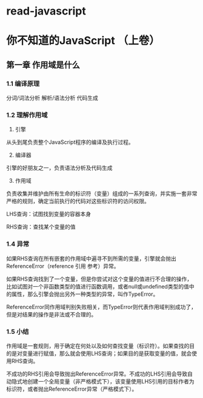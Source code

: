 # read-javascript  

# 你不知道的JavaScript （上卷）

## 第一章  作用域是什么  

### 1.1 编译原理

分词/词法分析 解析/语法分析 代码生成

### 1.2 理解作用域

1. 引擎

从头到尾负责整个JavaScript程序的编译及执行过程。

2. 编译器

引擎的好朋友之一，负责语法分析及代码生成

3. 作用域

负责收集并维护由所有生命的标识符（变量）组成的一系列查询，并实施一套非常严格的规则，确定当前执行的代码对这些标识符的访问权限。

LHS查询：试图找到变量的容器本身

RHS查询：查找某个变量的值

### 1.4 异常

如果RHS查询在所有嵌套的作用域中遍寻不到所需的变量，引擎就会抛出ReferenceError（reference 引用 参考）异常。

如果RHS查询找到了一个变量，但是你尝试对这个变量的值进行不合理的操作，比如试图对一个非函数类型的值进行函数调用，或者null或undefined类型的值中的属性，那么引擎会抛出另外一种类型的异常，叫作TypeError。

ReferenceError同作用域判别失败相关，而TypeError则代表作用域判别成功了，但是对结果的操作是非法或不合理的。

### 1.5 小结

作用域是一套规则，用于确定在何处以及如何查找变量（标识符）。如果查找的目的是对变量进行赋值，那么就会使用LHS查询；如果目的是获取变量的值，就会使用RHS查询。

不成功的RHS引用会导致抛出ReferenceError异常。不成功的LHS引用会导致自动隐式地创建一个全局变量（非严格模式下），该变量使用LHS引用的目标作者为标识符，或者抛出ReferenceError异常（严格模式下）。
